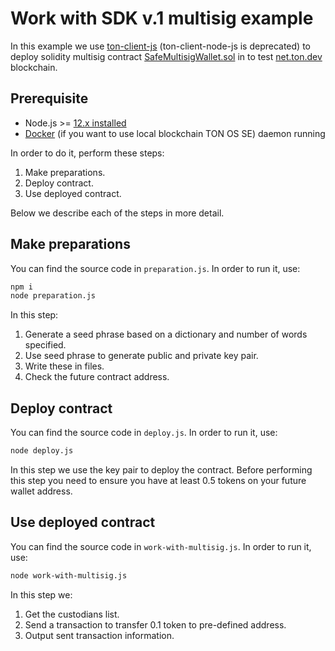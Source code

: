 # Work with SDK v.1 multisig example

In this example we use [ton-client-js](https://github.com/tonlabs/ton-client-js) (ton-client-node-js is deprecated) to deploy solidity multisig contract [SafeMultisigWallet.sol](https://github.com/tonlabs/ton-labs-contracts/blob/master/solidity/safemultisig/SafeMultisigWallet.abi.json) in to test [net.ton.dev](https://net.ton.live/) blockchain.

## Prerequisite

* Node.js >= [12.x installed](https://nodejs.org)
* [Docker](https://docs.docker.com/desktop/#download-and-install) (if you want to use local blockchain TON OS SE) daemon running

In order to do it, perform these steps:

1. Make preparations.
2. Deploy contract.
3. Use deployed contract.

Below we describe each of the steps in more detail.

## Make preparations

You can find the source code in `preparation.js`. In order to run it, use:

```sh
npm i
node preparation.js
```

In this step:

1. Generate a seed phrase based on a dictionary and number of words specified.
2. Use seed phrase to generate public and private key pair.
3. Write these in files.
4. Check the future contract address.


## Deploy contract

You can find the source code in `deploy.js`. In order to run it, use:
                                         
```sh
node deploy.js
```

In this step we use the key pair to deploy the contract. Before performing this step you need to ensure you have
at least 0.5 tokens on your future wallet address.

## Use deployed contract

You can find the source code in `work-with-multisig.js`. In order to run it, use:
                                                     
```sh
node work-with-multisig.js
```

In this step we:

1. Get the custodians list.
2. Send a transaction to transfer 0.1 token to pre-defined address.
3. Output sent transaction information.
